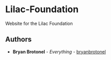 # Lilac-Foundation

Website for the Lilac Foundation

## Authors

- **Bryan Brotonel** - _Everything_ - [bryanbrotonel](https://github.com/bryanbrotonel)
